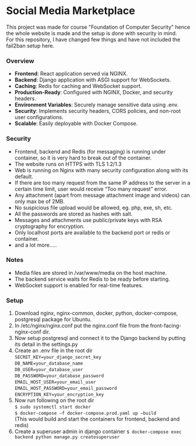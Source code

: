 # Social Media Marketplace
This project was made for course "Foundation of Computer Security" hence the whole website is made and the setup is done with security in mind.  
For this repository, I have changed few things and have not included the fail2ban setup here.

### Overview
- **Frontend**: React application served via NGINX.
- **Backend**: Django application with ASGI support for WebSockets.
- **Caching**: Redis for caching and WebSocket support.
- **Production-Ready**: Configured with NGINX, Docker, and security headers.
- **Environment Variables**: Securely manage sensitive data using .env.
- **Security**: Implements security headers, CORS policies, and non-root user configurations.
- **Scalable**: Easily deployable with Docker Compose.

### Security
-	Frontend, backend and Redis (for messaging) is running under container, so it is very hard to break out of the container.
-	The website runs on HTTPS with TLS 1.2/1.3
-	Web is running on Nginx with many security configuration along with its default.
-	If there are too many request from the same IP address to the server in a certain time limit, user would receive “Too many request” error.
-	Any attachment (apart from message attachment image and videos) can only max be of 2MB.
-	No suspicious file upload would be allowed, eg. php, exe, sh, etc.
-	All the passwords are stored as hashes with salt.
-	Messages and attachments use public/private keys with RSA cryptography for encryption.
-	Only localhost ports are available to the backend port or redis or container.
-	and a lot more.....

### Notes
- Media files are stored in /var/www/media on the host machine.
- The backend service waits for Redis to be ready before starting.
- WebSocket support is enabled for real-time features.

### Setup
1.	Download nginx, nginx-common, docker, python, docker-compose, postgresql package for Ubuntu.
2.	In /etc/nginx/nginx.conf put the nginx.conf file from the front-facing-nginx-conf dir.
3.	Now setup postgresql and connect it to the Django backend by putting its detail in the settings.py
4.	Create an .env file in the root dir  
   `SECRET_KEY=your_django_secret_key`   
  	`DB_NAME=your_database_name`  
  	`DB_USER=your_database_user`  
  	`DB_PASSWORD=your_database_password`   
  	`EMAIL_HOST_USER=your_email_user`  
  	`EMAIL_HOST_PASSWORD=your_email_password`    
  	`ENCRYPTION_KEY=your_encryption_key`  
6.	Now run following on the root dir  
`$ sudo systemctl start docker`      
`$ docker-compose –f docker-compose.prod.yaml up –build`  
(This would build and start the containers for frontend, backend and redis)  
7.	Create a superuser admin in django container
`$ docker-compose exec backend python manage.py createsuperuser`
